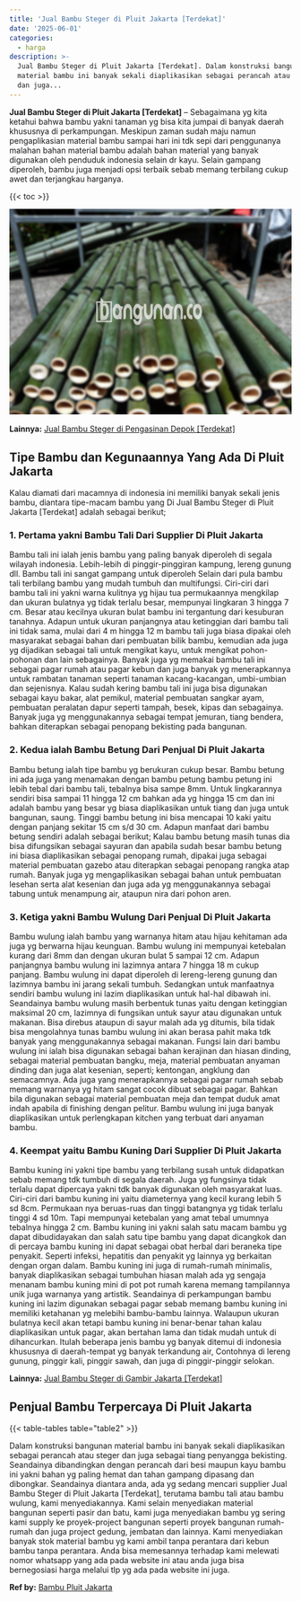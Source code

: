 ```yaml
---
title: 'Jual Bambu Steger di Pluit Jakarta [Terdekat]'
date: '2025-06-01'
categories:
  - harga
description: >-
  Jual Bambu Steger di Pluit Jakarta [Terdekat]. Dalam konstruksi bangunan
  material bambu ini banyak sekali diaplikasikan sebagai perancah atau steger
  dan juga...
---
```


**Jual Bambu Steger di Pluit Jakarta \[Terdekat\]** – Sebagaimana yg kita ketahui bahwa bambu yakni tanaman yg bisa kita jumpai di banyak daerah khususnya di perkampungan. Meskipun zaman sudah maju namun pengaplikasian material bambu sampai hari ini tdk sepi dari penggunanya malahan bahan material bambu adalah bahan material yang banyak digunakan oleh penduduk indonesia selain dr kayu. Selain gampang diperoleh, bambu juga menjadi opsi terbaik sebab memang terbilang cukup awet dan terjangkau harganya.

{{< toc >}}

![Jual Bambu Steger di Pluit Jakarta [Terdekat]](/images/jual-bambu-tali-40.png)

**Lainnya:** [Jual Bambu Steger di Pengasinan Depok \[Terdekat\]](https://bambu.bangunan.co/jual-bambu-steger-di-pengasinan-depok-terdekat/)

## Tipe Bambu dan Kegunaannya Yang Ada Di Pluit Jakarta

Kalau diamati dari macamnya di indonesia ini memiliki banyak sekali jenis bambu, diantara tipe-macam bambu yang Di Jual Bambu Steger di Pluit Jakarta \[Terdekat\] adalah sebagai berikut;

### 1\. Pertama yakni Bambu Tali Dari Supplier Di Pluit Jakarta

Bambu tali ini ialah jenis bambu yang paling banyak diperoleh di segala wilayah indonesia. Lebih-lebih di pinggir-pinggiran kampung, lereng gunung dll. Bambu tali ini sangat gampang untuk diperoleh Selain dari pula bambu tali terbilang bambu yang mudah tumbuh dan multifungsi. Ciri-ciri dari bambu tali ini yakni warna kulitnya yg hijau tua permukaannya mengkilap dan ukuran bulatnya yg tidak terlalu besar, mempunyai lingkaran 3 hingga 7 cm. Besar atau kecilnya ukuran bulat bambu ini tergantung dari kesuburan tanahnya. Adapun untuk ukuran panjangnya atau ketinggian dari bambu tali ini tidak sama, mulai dari 4 m hingga 12 m bambu tali juga biasa dipakai oleh masyarakat sebagai bahan dari pembuatan bilik bambu, kemudian ada juga yg dijadikan sebagai tali untuk mengikat kayu, untuk mengikat pohon-pohonan dan lain sebagainya. Banyak juga yg memakai bambu tali ini sebagai pagar rumah atau pagar kebun dan juga banyak yg menerapkannya untuk rambatan tanaman seperti tanaman kacang-kacangan, umbi-umbian dan sejenisnya. Kalau sudah kering bambu tali ini juga bisa digunakan sebagai kayu bakar, alat pemikul, material pembuatan sangkar ayam, pembuatan peralatan dapur seperti tampah, besek, kipas dan sebagainya. Banyak juga yg menggunakannya sebagai tempat jemuran, tiang bendera, bahkan diterapkan sebagai penopang bekisting pada bangunan.

### 2\. Kedua ialah Bambu Betung Dari Penjual Di Pluit Jakarta

Bambu betung ialah tipe bambu yg berukuran cukup besar. Bambu betung ini ada juga yang menamakan dengan bambu petung bambu petung ini lebih tebal dari bambu tali, tebalnya bisa sampe 8mm. Untuk lingkarannya sendiri bisa sampai 11 hingga 12 cm bahkan ada yg hingga 15 cm dan ini adalah bambu yang besar yg biasa diaplikasikan untuk tiang dan juga untuk bangunan, saung. Tinggi bambu betung ini bisa mencapai 10 kaki yaitu dengan panjang sekitar 15 cm s/d 30 cm. Adapun manfaat dari bambu betung sendiri adalah sebagai berikut; Kalau bambu betung masih tunas dia bisa difungsikan sebagai sayuran dan apabila sudah besar bambu betung ini biasa diaplikasikan sebagai penopang rumah, dipakai juga sebagai material pembuatan gazebo atau diterapkan sebagai penopang rangka atap rumah. Banyak juga yg mengaplikasikan sebagai bahan untuk pembuatan lesehan serta alat kesenian dan juga ada yg menggunakannya sebagai tabung untuk menampung air, ataupun nira dari pohon aren.

### 3\. Ketiga yakni Bambu Wulung Dari Penjual Di Pluit Jakarta

Bambu wulung ialah bambu yang warnanya hitam atau hijau kehitaman ada juga yg berwarna hijau keunguan. Bambu wulung ini mempunyai ketebalan kurang dari 8mm dan dengan ukuran bulat 5 sampai 12 cm. Adapun panjangnya bambu wulung ini lazimnya antara 7 hingga 18 m cukup panjang. Bambu wulung ini dapat diperoleh di lereng-lereng gunung dan lazimnya bambu ini jarang sekali tumbuh. Sedangkan untuk manfaatnya sendiri bambu wulung ini lazim diaplikasikan untuk hal-hal dibawah ini. Seandainya bambu wulung masih berbentuk tunas yaitu dengan ketinggian maksimal 20 cm, lazimnya di fungsikan untuk sayur atau digunakan untuk makanan. Bisa direbus ataupun di sayur malah ada yg ditumis, bila tidak bisa mengolahnya tunas bambu wulung ini akan berasa pahit maka tdk banyak yang menggunakannya sebagai makanan. Fungsi lain dari bambu wulung ini ialah bisa digunakan sebagai bahan kerajinan dan hiasan dinding, sebagai material pembuatan bangku, meja, material pembuatan anyaman dinding dan juga alat kesenian, seperti; kentongan, angklung dan semacamnya. Ada juga yang menerapkannya sebagai pagar rumah sebab memang warnanya yg hitam sangat cocok dibuat sebagai pagar. Bahkan bila digunakan sebagai material pembuatan meja dan tempat duduk amat indah apabila di finishing dengan pelitur. Bambu wulung ini juga banyak diaplikasikan untuk perlengkapan kitchen yang terbuat dari anyaman bambu.

### 4\. Keempat yaitu Bambu Kuning Dari Supplier Di Pluit Jakarta

Bambu kuning ini yakni tipe bambu yang terbilang susah untuk didapatkan sebab memang tdk tumbuh di segala daerah. Juga yg fungsinya tidak terlalu dapat dipercaya yakni tdk banyak digunakan oleh masyarakat luas. Ciri-ciri dari bambu kuning ini yaitu diameternya yang kecil kurang lebih 5 sd 8cm. Permukaan nya beruas-ruas dan tinggi batangnya yg tidak terlalu tinggi 4 sd 10m. Tapi mempunyai ketebalan yang amat tebal umumnya tebalnya hingga 2 cm. Bambu kuning ini yakni salah satu macam bambu yg dapat dibudidayakan dan salah satu tipe bambu yang dapat dicangkok dan di percaya bambu kuning ini dapat sebagai obat herbal dari beraneka tipe penyakit. Seperti infeksi, hepatitis dan penyakit yg lainnya yg berkaitan dengan organ dalam. Bambu kuning ini juga di rumah-rumah minimalis, banyak diaplikasikan sebagai tumbuhan hiasan malah ada yg sengaja menanam bambu kuning mini di pot pot rumah karena memang tampilannya unik juga warnanya yang artistik. Seandainya di perkampungan bambu kuning ini lazim digunakan sebagai pagar sebab memang bambu kuning ini memiliki ketahanan yg melebihi bambu-bambu lainnya. Walaupun ukuran bulatnya kecil akan tetapi bambu kuning ini benar-benar tahan kalau diaplikasikan untuk pagar, akan bertahan lama dan tidak mudah untuk di dihancurkan. Itulah beberapa jenis bambu yg banyak ditemui di indonesia khususnya di daerah-tempat yg banyak terkandung air, Contohnya di lereng gunung, pinggir kali, pinggir sawah, dan juga di pinggir-pinggir selokan.

**Lainnya:** [Jual Bambu Steger di Gambir Jakarta \[Terdekat\]](https://bambu.bangunan.co/jual-bambu-steger-di-gambir-jakarta-terdekat/)

## Penjual Bambu Terpercaya Di Pluit Jakarta

{{< table-tables table="table2" >}}

Dalam konstruksi bangunan material bambu ini banyak sekali diaplikasikan sebagai perancah atau steger dan juga sebagai tiang penyangga bekisting. Seandainya dibandingkan dengan perancah dari besi maupun kayu bambu ini yakni bahan yg paling hemat dan tahan gampang dipasang dan dibongkar. Seandainya diantara anda, ada yg sedang mencari supplier Jual Bambu Steger di Pluit Jakarta \[Terdekat\], terutama bambu tali atau bambu wulung, kami menyediakannya. Kami selain menyediakan material bangunan seperti pasir dan batu, kami juga menyediakan bambu yg sering kami supply ke proyek-project bangunan seperti proyek bangunan rumah-rumah dan juga project gedung, jembatan dan lainnya. Kami menyediakan banyak stok material bambu yg kami ambil tanpa perantara dari kebun bambu tanpa perantara. Anda bisa memesannya terhadap kami melewati nomor whatsapp yang ada pada website ini atau anda juga bisa bernegosiasi harga melalui tlp yg ada pada website ini juga.

**Ref by:** [Bambu Pluit Jakarta](https://id.wikipedia.org/wiki/Bambu)
